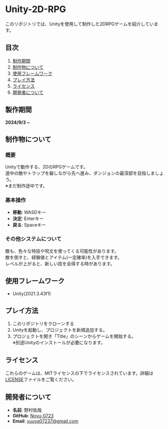# Unity-2D-RPG

このリポジトリでは、Unityを使用して制作した2DRPGゲームを紹介しています。

## 目次
1. [制作期間](#制作期間)
2. [制作物について](#制作物について)
3. [使用フレームワーク](#使用フレームワーク)
4. [プレイ方法](#プレイ方法)
5. [ライセンス](#ライセンス)
6. [開発者について](#開発者について)

## 製作期間
**2024/9/3 ~**

## 制作物について
### 概要
Unityで動作する、2DのRPGゲームです。  
道中の敵やトラップを躱しながら先へ進み、ダンジョンの最深部を目指しましょう。  
※まだ制作途中です。

### 基本操作
- **移動**: WASDキー
- **決定**: Enterキー
- **戻る**: Spaceキー

### その他システムについて
敵も、色々な特技や呪文を使ってくる可能性があります。  
敵を倒すと、経験値とアイテム(一定確率)を入手できます。  
レベルが上がると、新しい技を会得する時があります。

## 使用フレームワーク
- Unity(2021.3.43f1)

## プレイ方法
1. このリポジトリをクローンする
2. Unityを起動し、プロジェクトを新規追加する。
3. プロジェクトを開き「Title」のシーンからゲームを開始する。  
   ※別途Unityのインストールが必要になります。

## ライセンス
これらのゲームは、MITライセンスの下でライセンスされています。詳細は[LICENSE](LICENSE)ファイルをご覧ください。

## 開発者について
- **名前**: 野村佑哉  
- **GitHub**: [Noyu-0723](https://github.com/Noyu-0723)  
- **Email**: yuuya07237@gmail.com
